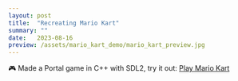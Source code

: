 ```yaml
---
layout: post
title:  "Recreating Mario Kart"
summary: ""
date:   2023-08-16
preview: /assets/mario_kart_demo/mario_kart_preview.jpg
---
```


🎮 Made a Portal game in C++ with SDL2, try it out:
[Play Mario Kart](/assets/mario_kart_demo/Lab08.html)